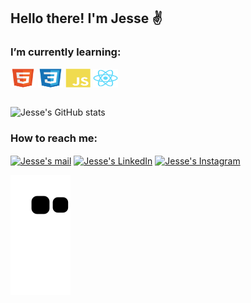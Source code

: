## Hello there! I'm Jesse ✌️
### I’m currently learning:
<div style="display: inline_block">
  <img align="center" alt="Jesse-HTML" height="30" width="40" src="https://raw.githubusercontent.com/devicons/devicon/master/icons/html5/html5-original.svg">
  <img align="center" alt="Jesse-CSS" height="30" width="40" src="https://raw.githubusercontent.com/devicons/devicon/master/icons/css3/css3-original.svg">
  <img align="center" alt="Jesse-Js" height="30" width="40" src="https://raw.githubusercontent.com/devicons/devicon/master/icons/javascript/javascript-plain.svg">
  <img align="center" alt="Jesse-React" height="30" width="40" src="https://raw.githubusercontent.com/devicons/devicon/master/icons/react/react-original.svg">
</div><br>

![Jesse's GitHub stats](https://github-readme-stats.vercel.app/api?username=jesserds&show_icons=true&theme=tokyonight)
### How to reach me:
  <a href="mailto:risilva.jesse@gmail.com" target="_blank"><img align="center" alt="Jesse's mail" src="https://img.shields.io/badge/Gmail-D14836?style=for-the-badge&logo=gmail&logoColor=white"></a>
  <a href="https://www.linkedin.com/in/jesseribeiro/" target="_blank"><img align="center" alt="Jesse's LinkedIn" src="https://img.shields.io/badge/LinkedIn-0077B5?style=for-the-badge&logo=linkedin&logoColor=white"></a>
  <a href="https://www.instagram.com/nour.misr/" target="_blank"><img align="center" alt="Jesse's Instagram" src="https://img.shields.io/badge/Instagram-E4405F?style=for-the-badge&logo=instagram&logoColor=white"></a>

![Snake animation](https://github.com/jesserds/jesserds/blob/output/github-contribution-grid-snake.svg)
